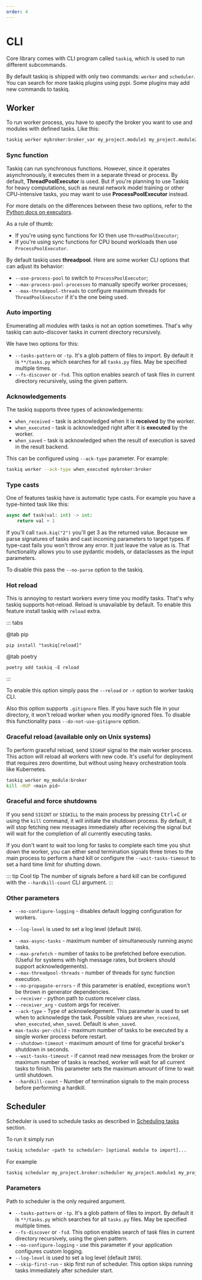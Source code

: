 ```yaml
---
order: 4
---
```


# CLI

Core library comes with CLI program called `taskiq`, which is used to run different subcommands.

By default taskiq is shipped with only two commands: `worker` and `scheduler`. You can search for more taskiq plugins
using pypi. Some plugins may add new commands to taskiq.

## Worker

To run worker process, you have to specify the broker you want to use and modules with defined tasks.
Like this:

```bash
taskiq worker mybroker:broker_var my_project.module1 my_project.module2
```

### Sync function

Taskiq can run synchronous functions. However, since it operates asynchronously, it executes them in a separate thread or process. By default, **ThreadPoolExecutor** is used. But if you're planning to use Taskiq for heavy computations, such as neural network model training or other CPU-intensive tasks, you may want to use **ProcessPoolExecutor** instead.

For more details on the differences between these two options, refer to the [Python docs on executors](https://docs.python.org/3/library/concurrent.futures.html#concurrent.futures.Executor).

As a rule of thumb:
* If you're using sync functions for IO then use `ThreadPoolExecutor`;
* If you're using sync functions for CPU bound workloads then use `ProcessPoolExecutor`.

By default taskiq uses **threadpool**. Here are some worker CLI options that can adjust its behavior:

* `--use-process-pool` to switch to `ProcessPoolExecutor`;
* `--max-process-pool-processes` to manually specify worker processes;
* `--max-threadpool-threads` to configure maximum threads for `ThreadPoolExecutor` if it's the one being used.

### Auto importing

Enumerating all modules with tasks is not an option sometimes.
That's why taskiq can auto-discover tasks in current directory recursively.

We have two options for this:

- `--tasks-pattern` or `-tp`.
  It's a glob pattern of files to import. By default it is `**/tasks.py` which searches for all `tasks.py` files. May be specified multiple times.
- `--fs-discover` or `-fsd`. This option enables search of task files in current directory recursively, using the given pattern.

### Acknowledgements

The taskiq supports three types of acknowledgements:
* `when_received` - task is acknowledged when it is **received** by the worker.
* `when_executed` - task is acknowledged right after it is **executed** by the worker.
* `when_saved` - task is acknowledged when the result of execution is saved in the result backend.

This can be configured using `--ack-type` parameter. For example:

```bash
taskiq worker --ack-type when_executed mybroker:broker
```

### Type casts

One of features taskiq have is automatic type casts. For example you have a type-hinted task like this:

```python
async def task(val: int) -> int:
    return val + 1
```

If you'll call `task.kiq("2")` you'll get 3 as the returned value. Because we parse signatures of tasks and cast incoming parameters to target types.
If type-cast fails you won't throw any error. It just leave the value as is. That functionality allows you to use pydantic models, or
dataclasses as the input parameters.

To disable this pass the `--no-parse` option to the taskiq.

### Hot reload

This is annoying to restart workers every time you modify tasks. That's why taskiq supports hot-reload.
Reload is unavailable by default. To enable this feature install taskiq with `reload` extra.

::: tabs


@tab pip

```bash:no-line-numbers
pip install "taskiq[reload]"
```

@tab poetry

```bash:no-line-numbers
poetry add taskiq -E reload
```

:::

To enable this option simply pass the `--reload` or `-r` option to worker taskiq CLI.

Also this option supports `.gitignore` files. If you have such file in your directory, it won't reload worker
when you modify ignored files. To disable this functionality pass `--do-not-use-gitignore` option.

### Graceful reload (available only on Unix systems)

To perform graceful reload, send `SIGHUP` signal to the main worker process. This action will reload all workers with new code. It's useful for deployment that requires zero downtime, but without using heavy orchestration tools like Kubernetes.


```bash
taskiq worker my_module:broker
kill -HUP <main pid>
```

### Graceful and force shutdowns

If you send `SIGINT` or `SIGKILL` to the main process by pressing <kbd>Ctrl</kbd>+<kbd>C</kbd> or using the `kill` command, it will initiate the shutdown process.
By default, it will stop fetching new messages immediately after receiving the signal but will wait for the completion of all currently executing tasks.

If you don't want to wait too long for tasks to complete each time you shut down the worker, you can either send termination signals three times to the main process to perform a hard kill or configure the `--wait-tasks-timeout` to set a hard time limit for shutting down.

::: tip Cool tip
The number of signals before a hard kill can be configured with the `--hardkill-count` CLI argument.
:::


### Other parameters

* `--no-configure-logging` - disables default logging configuration for workers.
- `--log-level` is used to set a log level (default `INFO`).
* `--max-async-tasks` - maximum number of simultaneously running async tasks.
* `--max-prefetch` - number of tasks to be prefetched before execution. (Useful for systems with high message rates, but brokers should support acknowledgements).
* `--max-threadpool-threads` - number of threads for sync function execution.
* `--no-propagate-errors` - if this parameter is enabled, exceptions won't be thrown in generator dependencies.
* `--receiver` - python path to custom receiver class.
* `--receiver_arg` - custom args for receiver.
* `--ack-type` - Type of acknowledgement. This parameter is used to set when to acknowledge the task. Possible values are `when_received`, `when_executed`, `when_saved`. Default is `when_saved`.
* `max-tasks-per-child` - maximum number of tasks to be executed by a single worker process before restart.
* `--shutdown-timeout` - maximum amount of time for graceful broker's shutdown in seconds.
* `--wait-tasks-timeout` - if cannot read new messages from the broker or maximum number of tasks is reached, worker will wait for all current tasks to finish. This parameter sets the maximum amount of time to wait until shutdown.
* `--hardkill-count` - Number of termination signals to the main process before performing a hardkill.

## Scheduler

Scheduler is used to schedule tasks as described in [Scheduling tasks](./scheduling-tasks.md) section.

To run it simply run

```bash
taskiq scheduler <path to scheduler> [optional module to import]...
```

For example

```python
taskiq scheduler my_project.broker:scheduler my_project.module1 my_project.module2
```

### Parameters

Path to scheduler is the only required argument.

- `--tasks-pattern` or `-tp`.
  It's a glob pattern of files to import. By default it is `**/tasks.py` which searches for all `tasks.py` files. May be specified multiple times.
- `--fs-discover` or `-fsd`. This option enables search of task files in current directory recursively, using the given pattern.
- `--no-configure-logging` - use this parameter if your application configures custom logging.
- `--log-level` is used to set a log level (default `INFO`).
- `--skip-first-run` - skip first run of scheduler. This option skips running tasks immediately after scheduler start.
